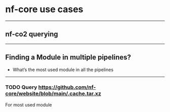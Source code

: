 # nf-core use cases

---
## nf-co2 querying

---

## Finding a Module in multiple pipelines?

-   What&rsquo;s the most used module in all the pipelines

---

### TODO Query <https://github.com/nf-core/website/blob/main/.cache.tar.xz>

For most used module



